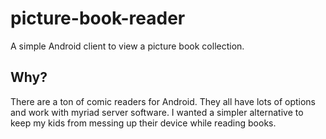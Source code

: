 # picture-book-reader

A simple Android client to view a picture book collection.

## Why?

There are a ton of comic readers for Android. They all have lots of options and work with myriad server software. I wanted a simpler alternative to keep my kids from messing up their device while reading books.